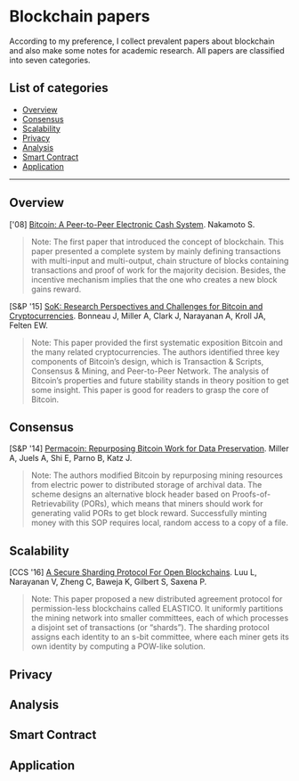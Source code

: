 # Blockchain papers
According to my preference, I collect prevalent papers about blockchain and also make some notes for academic research. All papers are classified into seven categories.

## List of categories
- [Overview](#Overview)
- [Consensus](#Consensus)
- [Scalability](#Scalability)
- [Privacy](#Privacy)
- [Analysis](#Analysis)
- [Smart Contract](#Smart-Contract)
- [Application](#Application)

---

## Overview
['08] [Bitcoin: A Peer-to-Peer Electronic Cash System](Overview/2008_Bitcoin_A_Peer-to-Peer_Electronic_Cash_System.pdf). Nakamoto S. 
>Note: The first paper that introduced the concept of blockchain. This paper presented a complete system by mainly defining transactions with multi-input and multi-output, chain structure of blocks containing transactions and proof of work for the majority decision. Besides, the incentive mechanism implies that the one who creates a new block gains reward.

[S&P '15] [SoK: Research Perspectives and Challenges for Bitcoin and Cryptocurrencies](Overview/2015_SoK_Research_perspectives_and_challenges_for_bitcoin_and_cryptocurrencies.pdf). Bonneau J, Miller A, Clark J, Narayanan A, Kroll JA, Felten EW. 
>Note: This paper provided the first systematic exposition Bitcoin and the many related cryptocurrencies. The authors identified three key components of Bitcoin’s design, which is Transaction & Scripts, Consensus & Mining, and Peer-to-Peer Network. The analysis of Bitcoin’s properties and future stability stands in theory position to get some insight. This paper is good for readers to grasp the core of Bitcoin.

## Consensus
[S&P '14] [Permacoin: Repurposing Bitcoin Work for Data Preservation](Consensus/2014_Permacoin_Repurposing_Bitcoin_Work_for_Data_Preservation.pdf). Miller A, Juels A, Shi E, Parno B, Katz J. 
>Note: The authors modified Bitcoin by repurposing mining resources from electric power to distributed storage of archival data. The scheme designs an alternative block header based on Proofs-of-Retrievability (PORs), which means that miners should work for generating valid PORs to get block reward. Successfully minting money with this SOP requires local, random access to a copy of a file.

## Scalability
[CCS '16] [A Secure Sharding Protocol For Open Blockchains](Scalability/2016_A_Secure_Sharding_Protocol_For_Open_Blockchains.pdf). Luu L, Narayanan V, Zheng C, Baweja K, Gilbert S, Saxena P. 
>Note: This paper proposed a new distributed agreement protocol for permission-less blockchains called ELASTICO. It uniformly partitions the mining network into smaller committees, each of which processes a disjoint set of transactions (or “shards”). The sharding protocol assigns each identity to an s-bit committee, where each miner gets its own identity by computing a POW-like solution.

## Privacy


## Analysis


## Smart Contract


## Application


